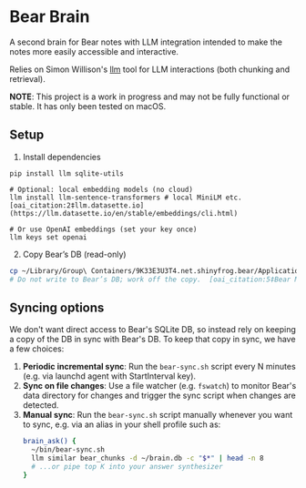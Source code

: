 # Bear Brain

A second brain for Bear notes with LLM integration intended to make the notes
more easily accessible and interactive.

Relies on Simon Willison's [llm](https://github.com/simonw/llm/) tool for LLM
interactions (both chunking and retrieval).

**NOTE**: This project is a work in progress and may not be fully functional or stable. It
has only been tested on macOS.

## Setup

1. Install dependencies

```
pip install llm sqlite-utils

# Optional: local embedding models (no cloud)
llm install llm-sentence-transformers # local MiniLM etc. [oai_citation:2‡llm.datasette.io](https://llm.datasette.io/en/stable/embeddings/cli.html)

# Or use OpenAI embeddings (set your key once)
llm keys set openai
```

2. Copy Bear’s DB (read-only)

```sh
cp ~/Library/Group\ Containers/9K33E3U3T4.net.shinyfrog.bear/Application\ Data/database.sqlite ./bear.db
# Do not write to Bear’s DB; work off the copy.  [oai_citation:5‡Bear Markdown Notes](https://bear.app/faq/where-are-bears-notes-located/?utm_source=chatgpt.com)
```


## Syncing options

We don't want direct access to Bear's SQLite DB, so instead rely on keeping a
copy of the DB in sync with Bear's DB. To keep that copy in sync, we have a few
choices:

1. **Periodic incremental sync**: Run the `bear-sync.sh` script every N minutes
   (e.g. via launchd agent with StartInterval key).
2. **Sync on file changes**: Use a file watcher (e.g. `fswatch`) to monitor
   Bear's data directory for changes and trigger the sync script when changes
   are detected.
3. **Manual sync**: Run the `bear-sync.sh` script manually whenever you want to
   sync, e.g. via an alias in your shell profile such as:
    ```sh
    brain_ask() {
      ~/bin/bear-sync.sh
      llm similar bear_chunks -d ~/brain.db -c "$*" | head -n 8
      # ...or pipe top K into your answer synthesizer
    }
    ```
